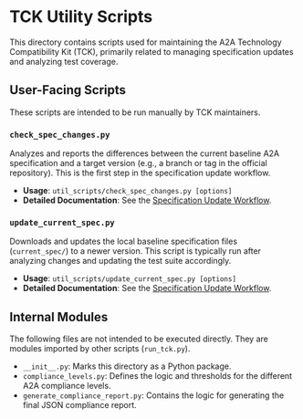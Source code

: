 # TCK Utility Scripts

This directory contains scripts used for maintaining the A2A Technology Compatibility Kit (TCK), primarily related to managing specification updates and analyzing test coverage.

## User-Facing Scripts

These scripts are intended to be run manually by TCK maintainers.

### `check_spec_changes.py`

Analyzes and reports the differences between the current baseline A2A specification and a target version (e.g., a branch or tag in the official repository). This is the first step in the specification update workflow.

*   **Usage**: `util_scripts/check_spec_changes.py [options]`
*   **Detailed Documentation**: See the [Specification Update Workflow](../docs/SPEC_UPDATE_WORKFLOW.md).

### `update_current_spec.py`

Downloads and updates the local baseline specification files (`current_spec/`) to a newer version. This script is typically run after analyzing changes and updating the test suite accordingly.

*   **Usage**: `util_scripts/update_current_spec.py [options]`
*   **Detailed Documentation**: See the [Specification Update Workflow](../docs/SPEC_UPDATE_WORKFLOW.md).

## Internal Modules

The following files are not intended to be executed directly. They are modules imported by other scripts (`run_tck.py`).

*   `__init__.py`: Marks this directory as a Python package.
*   `compliance_levels.py`: Defines the logic and thresholds for the different A2A compliance levels.
*   `generate_compliance_report.py`: Contains the logic for generating the final JSON compliance report. 